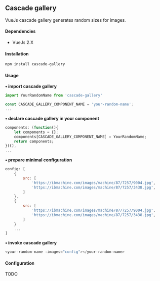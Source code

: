 ## Cascade gallery
VueJs cascade gallery generates random sizes for images.

#### Dependencies
- VueJs 2.X

#### Installation
```javascript
npm install cascade-gallery
```

#### Usage
**• import cascade gallery**
```javascript
import YourRandomName from 'cascade-gallery'
```
```javascript
const CASCADE_GALLERY_COMPONENT_NAME = 'your-random-name';
...
```
**• declare cascade gallery in your component**
```javascript
components: (function(){
    let components = {};
    components[CASCADE_GALLERY_COMPONENT_NAME] = YourRandomName;
    return components;
})(),
...
```
**• prepare minimal configuration**
```javascript
config: [
    {
        src: [
            'https://ibmachine.com/images/machine/87/7257/9004.jpg',
            'https://ibmachine.com/images/machine/87/7257/3438.jpg',
        ]
    },
    {
        src: [
            'https://ibmachine.com/images/machine/87/7257/9004.jpg',
            'https://ibmachine.com/images/machine/87/7257/3438.jpg',
        ]
    }
    ...
]
```
**• invoke cascade gallery**
```javascript
<your-random-name :images="config"></your-random-name>
```

#### Configuration
TODO
